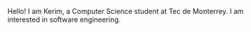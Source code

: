 Hello! I am Kerim, a Computer Science student at Tec de Monterrey. I am interested in software engineering. 
